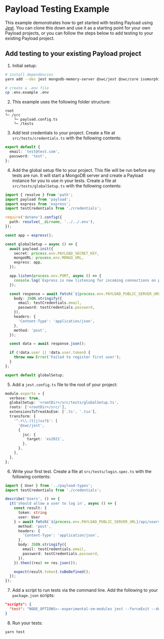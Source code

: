 # Payload Testing Example

This example demonstrates how to get started with testing Payload using [Jest](https://jestjs.io/). You can clone this down and use it as a starting point for your own Payload projects, or you can follow the steps below to add testing to your existing Payload project.

## Add testing to your existing Payload project

1. Initial setup:

```bash
# install dependencies
yarn add --dev jest mongodb-memory-server @swc/jest @swc/core isomorphic-fetch @types/jest
```

```bash
# create a .env file
cp .env.example .env
```

2. This example uses the following folder structure:
```
root
└─ /src
    └─ payload.config.ts
    └─ /tests
```

3. Add test credentials to your project. Create a file at `src/tests/credentials.ts` with the following contents:

```ts
export default {
  email: 'test@test.com',
  password: 'test',
};
```

4. Add the global setup file to your project. This file will be run before any tests are run. It will start a MongoDB server and create a Payload instance for you to use in your tests. Create a file at `src/tests/globalSetup.ts` with the following contents:

```ts
import { resolve } from 'path';
import payload from 'payload';
import express from 'express';
import testCredentials from './credentials';

require('dotenv').config({
  path: resolve(__dirname, '../../.env'),
});

const app = express();

const globalSetup = async () => {
  await payload.init({
    secret: process.env.PAYLOAD_SECRET_KEY,
    mongoURL: process.env.MONGO_URL,
    express: app,
  });

  app.listen(process.env.PORT, async () => {
    console.log(`Express is now listening for incoming connections on port ${process.env.PORT}.`);
  });

  const response = await fetch(`${process.env.PAYLOAD_PUBLIC_SERVER_URL}/api/users/first-register`, {
    body: JSON.stringify({
      email: testCredentials.email,
      password: testCredentials.password,
    }),
    headers: {
      'Content-Type': 'application/json',
    },
    method: 'post',
  });

  const data = await response.json();

  if (!data.user || !data.user.token) {
    throw new Error('Failed to register first user');
  }
};

export default globalSetup;
```

5. Add a `jest.config.ts` file to the root of your project:

```ts
module.exports = {
  verbose: true,
  globalSetup: '<rootDir>/src/tests/globalSetup.ts',
  roots: ['<rootDir>/src/'],
  extensionsToTreatAsEsm: ['.ts', '.tsx'],
  transform: {
    '^.+\\.(t|j)sx?$': [
      '@swc/jest',
      {
        jsc: {
          target: 'es2021',
        },
      },
    ],
  },
};
```

6. Write your first test. Create a file at `src/tests/login.spec.ts` with the following contents:

```ts
import { User } from '../payload-types';
import testCredentials from './credentials';

describe('Users', () => {
  it('should allow a user to log in', async () => {
    const result: {
      token: string
      user: User
    } = await fetch(`${process.env.PAYLOAD_PUBLIC_SERVER_URL}/api/users/login`, {
      method: 'post',
      headers: {
        'Content-Type': 'application/json',
      },
      body: JSON.stringify({
        email: testCredentials.email,
        password: testCredentials.password,
      }),
    }).then((res) => res.json());

    expect(result.token).toBeDefined();
  });
});
```

7. Add a script to run tests via the command line. Add the following to your `package.json` scripts:

```json
"scripts": {
  "test": "NODE_OPTIONS=--experimental-vm-modules jest --forceExit --detectOpenHandles"
}
```

8. Run your tests:

```bash
yarn test
```
